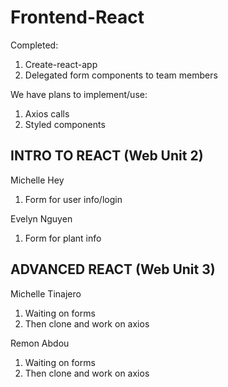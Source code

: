 # Frontend-React
Completed: 
1. Create-react-app
2. Delegated form components to team members


We have plans to implement/use:
1. Axios calls
2. Styled components



INTRO TO REACT (Web Unit 2)
------------------------------------------------
Michelle Hey 
1. Form for user info/login


Evelyn Nguyen 
1. Form for plant info


ADVANCED REACT (Web Unit 3)
-------------------------------------------------
Michelle Tinajero 
1. Waiting on forms 
2. Then clone and work on axios


Remon Abdou 
1. Waiting on forms
2. Then clone and work on axios

